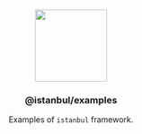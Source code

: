 <p align="center">
<br>
<img src="https://avatars.githubusercontent.com/u/108695351?s=200&v=4" width="128" height="128">
</p>
<h3 align="center">@istanbul/examples</h3>
<p align="center">
  Examples of <code>istanbul</code> framework. 
</p>